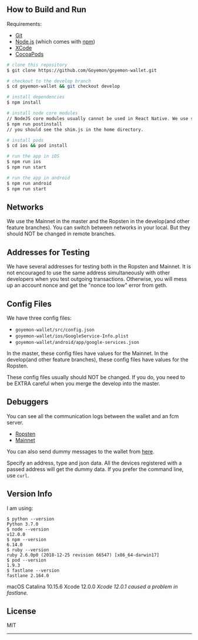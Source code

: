 ## How to Build and Run

Requirements:

- [Git](https://git-scm.com)
- [Node.js](https://nodejs.org/en/download/) (which comes with [npm](http://npmjs.com))
- [XCode](https://developer.apple.com/xcode/)
- [CocoaPods](https://cocoapods.org/)

```bash
# clone this repository
$ git clone https://github.com/Goyemon/goyemon-wallet.git

# checkout to the develop branch
$ cd goyemon-wallet && git checkout develop

# install dependencies
$ npm install

# install node core modules
// NodeJS core modules usually cannot be used in React Native. We use some hacks with the [rn-nodeify](https://github.com/tradle/rn-nodeify).
$ npm run postinstall
// you should see the shim.js in the home directory.

# install pods
$ cd ios && pod install

# run the app in iOS
$ npm run ios
$ npm run start

# run the app in android
$ npm run android
$ npm run start

```

## Networks

We use the Mainnet in the master and the Ropsten in the develop(and other feature branches). You can switch between networks in your local. But they should NOT be changed in remote branches.

## Addresses for Testing

We have several addresses for testing both in the Ropsten and Mainnet. It is not encouraged to use the same address simultaneously with other developers when you test outgoing transactions. Otherwise, you will mess up an account nonce and get the "nonce too low" error from geth. 

## Config Files

We have three config files:

- `goyemon-wallet/src/config.json`
- `goyemon-wallet/ios/GoogleService-Info.plist`
- `goyemon-wallet/android/app/google-services.json`

In the master, these config files have values for the Mainnet. In the develop(and other feature branches), these config files have values for the Ropsten.

These config files usually should NOT be changed. If you do, you need to be EXTRA careful when you merge the develop into the master.

## Debuggers

You can see all the communication logs between the wallet and an fcm server.

- [Ropsten](http://[240d:1a:2a:1000:8e70:5aff:febd:4328]:31337/devs/)
- [Mainnet](http://51.89.42.181:31337/devs/)

You can also send dummy messages to the wallet from [here](http://51.89.42.181:31330/debugmsgs).

Specify an address, type and json data. All the devices registered with a passed address will get the dummy data. If you prefer the command line, use `curl`.

## Version Info

I am using:

```
$ python --version
Python 3.7.0
$ node --version
v12.0.0
$ npm --version
6.14.0
$ ruby --version
ruby 2.6.0p0 (2018-12-25 revision 66547) [x86_64-darwin17]
$ pod --version
1.9.3
$ fastlane --version
fastlane 2.164.0
```

macOS Catalina 10.15.6
Xcode 12.0.0
_Xcode 12.0.1 caused a problem in fastlane._ 

## License

MIT

---
